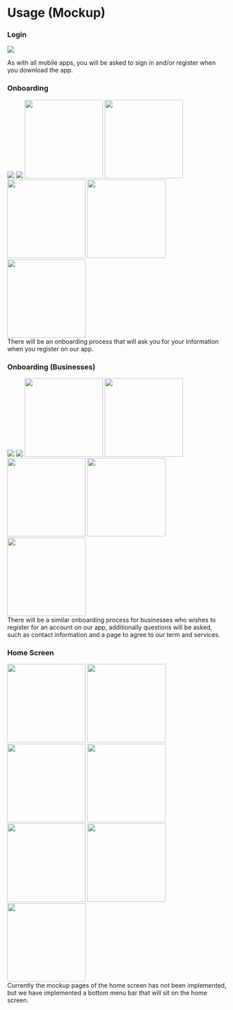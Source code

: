 # Usage (Mockup)


### Login

<p style={{margin: "2vh 0px 2vh 0px", clear: "both"}}>
<img className="mockup" src="/img/mockup/login.png"/> 

As with all mobile apps, you will be asked to sign in and/or register when you download the app.
</p>

<div style={{clear: "both"}}> </div>

### Onboarding

<img className="mockup" src="/img/mockup/user_type.png"/> 
<img className="mockup" src="/img/mockup/setup_login.png"/> 
<img className="mockup" width="180vw" src="/img/mockup/setup_profile.png"/> 
<img className="mockup" width="180vw" src="/img/mockup/setup_swipe.png"/> 
<img className="mockup" width="180vw" src="/img/mockup/setup_style.png"/> 
<img className="mockup" width="180vw" src="/img/mockup/setup_size.png"/> 
<img className="mockup" width="180vw" src="/img/mockup/setup_done.png"/> 

<div className="mockup-p">
There will be an onboarding process that will ask you for your information when you register on our app.
</div>

<div style={{clear: "both"}}> </div>


### Onboarding (Businesses)

<img className="mockup" src="/img/mockup/user_type.png"/> 
<img className="mockup" src="/img/mockup/setup_login_b.png"/> 
<img className="mockup" width="180vw" src="/img/mockup/setup_profile_b.png"/> 
<img className="mockup" width="180vw" src="/img/mockup/setup_style_b.png"/> 
<img className="mockup" width="180vw" src="/img/mockup/setup_contact_b.png"/> 
<img className="mockup" width="180vw" src="/img/mockup/setup_verify_b.png"/> 
<img className="mockup" width="180vw" src="/img/mockup/setup_done_b.png"/> 

<div className="mockup-p">
There will be a similar onboarding process for businesses who wishes to register for an account on our app, additionally questions will be asked, such as contact information and a page to agree to our term and services. 
</div>

<div style={{clear: "both"}}> </div>

### Home Screen

<img className="mockup" width="180vw" src="/img/mockup/home.png"/> 
<img className="mockup" width="180vw" src="/img/mockup/home_swipe.png"/> 
<img className="mockup" width="180vw" src="/img/mockup/search.png"/> 
<img className="mockup" width="180vw" src="/img/mockup/upload.png"/> 
<img className="mockup" width="180vw" src="/img/mockup/notif.png"/> 
<img className="mockup" width="180vw" src="/img/mockup/profile.png"/> 
<img className="mockup" width="180vw" src="/img/mockup/settings.png"/> 

<div className="mockup-p">
Currently the mockup pages of the home screen has not been implemented, but we have implemented a bottom menu bar that will sit on the home screen.
</div>

<div style={{clear: "both"}}> </div>
